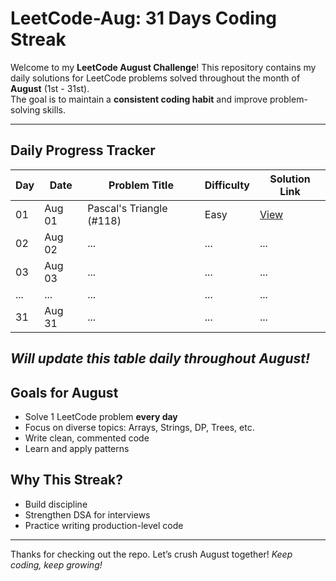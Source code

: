 # LeetCode-Aug: 31 Days Coding Streak 

Welcome to my **LeetCode August Challenge**! 
This repository contains my daily solutions for LeetCode problems solved throughout the month of **August** (1st - 31st).  
The goal is to maintain a **consistent coding habit** and improve problem-solving skills.

---

## Daily Progress Tracker

| Day | Date       | Problem Title               | Difficulty | Solution Link |
|-----|------------|-----------------------------|------------|----------------|
| 01  | Aug 01     | Pascal's Triangle (#118)    | Easy       | [View](./day01-pascals-triangle.md) |
| 02  | Aug 02     | ...                         | ...        | ...            |
| 03  | Aug 03     | ...                         | ...        | ...            |
| ... | ...        | ...                         | ...        | ...            |
| 31  | Aug 31     | ...                         | ...        | ...            |

*Will update this table daily throughout August!*
---
## Goals for August

- Solve 1 LeetCode problem **every day**
- Focus on diverse topics: Arrays, Strings, DP, Trees, etc.
- Write clean, commented code
- Learn and apply patterns


## Why This Streak?

- Build discipline
- Strengthen DSA for interviews
- Practice writing production-level code

---
Thanks for checking out the repo. Let’s crush August together!
_Keep coding, keep growing!_
